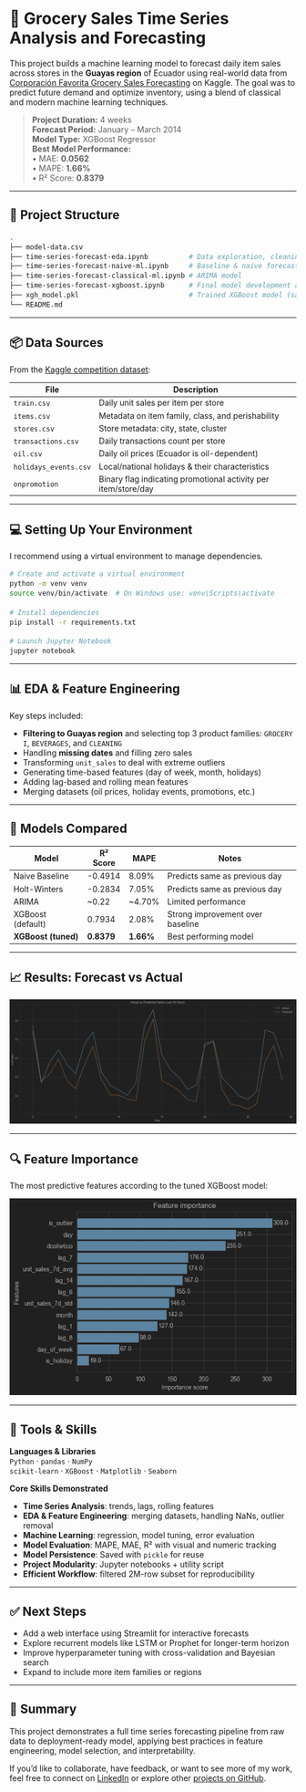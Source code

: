 # 🛒 Grocery Sales Time Series Analysis and Forecasting

This project builds a machine learning model to forecast daily item sales across stores in the **Guayas region** of Ecuador using real-world data from [Corporación Favorita Grocery Sales Forecasting](https://www.kaggle.com/competitions/favorita-grocery-sales-forecasting/data) on Kaggle. The goal was to predict future demand and optimize inventory, using a blend of classical and modern machine learning techniques.

> **Project Duration:** 4 weeks  
> **Forecast Period:** January – March 2014  
> **Model Type:** XGBoost Regressor  
> **Best Model Performance:**  
> • MAE: **0.0562**  
> • MAPE: **1.66%**  
> • R² Score: **0.8379**

---

## 📁 Project Structure

```bash
.
├── model-data.csv
├── time-series-forecast-eda.ipynb          # Data exploration, cleaning & initial feature engineering 
├── time-series-forecast-naive-ml.ipynb     # Baseline & naive forecast models 
├── time-series-forecast-classical-ml.ipynb # ARIMA model 
├── time-series-forecast-xgboost.ipynb      # Final model development and evaluation 
├── xgh_model.pkl                           # Trained XGBoost model (saved with Pickle) 
└── README.md
```
---

## 📦 Data Sources

From the [Kaggle competition dataset](https://www.kaggle.com/competitions/favorita-grocery-sales-forecasting/data):

| File | Description |
|------|-------------|
| `train.csv` | Daily unit sales per item per store |
| `items.csv` | Metadata on item family, class, and perishability |
| `stores.csv` | Store metadata: city, state, cluster |
| `transactions.csv` | Daily transactions count per store |
| `oil.csv` | Daily oil prices (Ecuador is oil-dependent) |
| `holidays_events.csv` | Local/national holidays & their characteristics |
| `onpromotion` | Binary flag indicating promotional activity per item/store/day |

---

## 💻 Setting Up Your Environment

I recommend using a virtual environment to manage dependencies.

```bash
# Create and activate a virtual environment
python -m venv venv
source venv/bin/activate  # On Windows use: venv\Scripts\activate

# Install dependencies
pip install -r requirements.txt

# Launch Jupyter Notebook
jupyter notebook
```

---

## 📊 EDA & Feature Engineering

Key steps included:

- **Filtering to Guayas region** and selecting top 3 product families: `GROCERY I`, `BEVERAGES`, and `CLEANING`
- Handling **missing dates** and filling zero sales
- Transforming `unit_sales` to deal with extreme outliers
- Generating time-based features (day of week, month, holidays)
- Adding lag-based and rolling mean features
- Merging datasets (oil prices, holiday events, promotions, etc.)

---

## 🧠 Models Compared

| Model              | R² Score | MAPE    | Notes                            |
|-------------------|----------|---------|----------------------------------|
| Naive Baseline     | -0.4914  | 8.09%   | Predicts same as previous day    |
| Holt-Winters       | -0.2834  | 7.05%   | Predicts same as previous day    |
| ARIMA              | ~0.22    | ~4.70%  | Limited performance              |
| XGBoost (default)  | 0.7934   | 2.08%   | Strong improvement over baseline |
| **XGBoost (tuned)**| **0.8379** | **1.66%** | Best performing model            |

---

## 📈 Results: Forecast vs Actual

![Forecast Plot](https://github.com/DanMontHell/Time-Series-Forecast-Masterschool/blob/main/time_series_prediction.png)

---

## 🔍 Feature Importance

The most predictive features according to the tuned XGBoost model:

![Feature Importance](https://github.com/DanMontHell/Time-Series-Forecast-Masterschool/blob/main/feature_importance.png)

---

## 🧰 Tools & Skills

**Languages & Libraries**  
`Python` · `pandas` · `NumPy`  
`scikit-learn` · `XGBoost` · `Matplotlib` · `Seaborn`

**Core Skills Demonstrated**  
- **Time Series Analysis**: trends, lags, rolling features  
- **EDA & Feature Engineering**: merging datasets, handling NaNs, outlier removal  
- **Machine Learning**: regression, model tuning, error evaluation  
- **Model Evaluation**: MAPE, MAE, R² with visual and numeric tracking  
- **Model Persistence**: Saved with `pickle` for reuse  
- **Project Modularity**: Jupyter notebooks + utility script  
- **Efficient Workflow**: filtered 2M-row subset for reproducibility

---

## ✅ Next Steps

- Add a web interface using Streamlit for interactive forecasts
- Explore recurrent models like LSTM or Prophet for longer-term horizon
- Improve hyperparameter tuning with cross-validation and Bayesian search
- Expand to include more item families or regions

---

## 📌 Summary

This project demonstrates a full time series forecasting pipeline from raw data to deployment-ready model, applying best practices in feature engineering, model selection, and interpretability.

If you’d like to collaborate, have feedback, or want to see more of my work, feel free to connect on [LinkedIn](https://www.linkedin.com/in/danhellmuth/) or explore other [projects on GitHub](https://github.com/DanMontHell).
